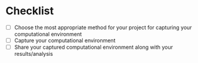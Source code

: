 # Checklist

- [ ] Choose the most appropriate method for your project for capturing your computational environment
- [ ] Capture your computational environment
- [ ] Share your captured computational environment along with your results/analysis
